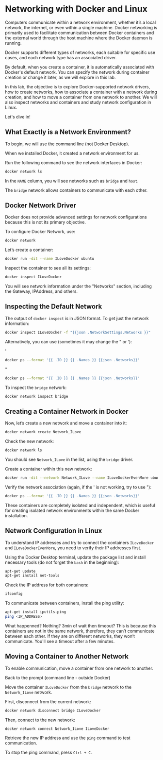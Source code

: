 # Networking with Docker and Linux

Computers communicate within a network environment, whether it’s a local network, the internet, or even within a single machine. Docker networking is primarily used to facilitate communication between Docker containers and the external world through the host machine where the Docker daemon is running.

Docker supports different types of networks, each suitable for specific use cases, and each network type has an associated driver.

By default, when you create a container, it is automatically associated with Docker's default network. You can specify the network during container creation or change it later, as we will explore in this lab.

In this lab, the objective is to explore Docker-supported network drivers, how to create networks, how to associate a container with a network during creation, and how to move a container from one network to another. We will also inspect networks and containers and study network configuration in Linux.

Let's dive in!

## What Exactly is a Network Environment?

To begin, we will use the command line (not Docker Desktop).

When we installed Docker, it created a network environment for us.

Run the following command to see the network interfaces in Docker:
```sh
docker network ls
```
In the `NAME` column, you will see networks such as `bridge` and `host`.

The `bridge` network allows containers to communicate with each other.

## Docker Network Driver

Docker does not provide advanced settings for network configurations because this is not its primary objective. 

To configure Docker Network, use:
```sh
docker network
```
Let’s create a container:
```sh
docker run -dit --name ILoveDocker ubuntu
```
Inspect the container to see all its settings:
```sh
docker inspect ILoveDocker
```
You will see network information under the "Networks" section, including the Gateway, IPAddress, and others.

## Inspecting the Default Network

The output of `docker inspect` is in JSON format. To get just the network information:
```sh
docker inspect ILoveDocker -f "{{json .NetworkSettings.Networks }}"
```
Alternatively, you can use (sometimes it may change the " or '):

'
```sh
docker ps --format '{{ .ID }} {{ .Names }} {{json .Networks}}'
```
"
```sh
docker ps --format "{{ .ID }} {{ .Names }} {{json .Networks}}"
```

To inspect the `bridge` network:
```sh
docker network inspect bridge
```

## Creating a Container Network in Docker

Now, let’s create a new network and move a container into it:
```sh
docker network create Network_ILove
```
Check the new network:
```sh
docker network ls
```
You should see `Network_ILove` in the list, using the `bridge` driver.

Create a container within this new network:
```sh
docker run -dit --network Network_ILove --name ILoveDockerEvenMore ubuntu
```
Verify the network association (again, if the ' is not working, try to use "):
```sh
docker ps --format '{{ .ID }} {{ .Names }} {{json .Networks}}'
```
These containers are completely isolated and independent, which is useful for creating isolated network environments within the same Docker installation.

## Network Configuration in Linux

To understand IP addresses and try to connect the containers `ILoveDocker` and `ILoveDockerEvenMore`, you need to verify their IP addresses first.

Using the Docker Desktop terminal, update the package list and install necessary tools (do not forget the `bash` in the beginning):
```sh
apt-get update
apt-get install net-tools
```
Check the IP address for both containers:
```sh
ifconfig
```
To communicate between containers, install the ping utility:
```sh
apt-get install iputils-ping
ping <IP_ADDRESS>
```
What happenned? Nothing? 3min of wait then timeout? This is because this containers are not in the same network, therefore, they can’t communicate between each other.
If they are on different networks, they won’t communicate. You'll see a timeout after a few minutes.

## Moving a Container to Another Network

To enable communication, move a container from one network to another.

Back to the prompt (command line - outside Docker)

Move the container `ILoveDocker` from the `bridge` network to the `Network_ILove` network.

First, disconnect from the current network:
```sh
docker network disconnect bridge ILoveDocker
```
Then, connect to the new network:
```sh
docker network connect Network_ILove ILoveDocker
```
Retrieve the new IP address and use the `ping` command to test communication.

To stop the ping command, press `Ctrl + C`.
